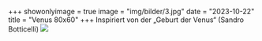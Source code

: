 +++
showonlyimage = true
image = "img/bilder/3.jpg"
date = "2023-10-22"
title = "Venus 80x60"
+++
Inspiriert von der „Geburt der Venus“ (Sandro Botticelli)
![](/img/bilder/3.jpg)